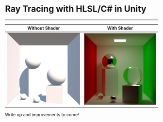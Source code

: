 # Ray Tracing with HLSL/C# in Unity

---

| Without Shader                                               | With Shader                                              |
|--------------------------------------------------------------|----------------------------------------------------------|
| ![Cornell Box Without Shader](/Examples/cornell-before.webp) | ![Cornell Box With Shader](/Examples/cornell-after.webp) |

Write up and improvements to come!